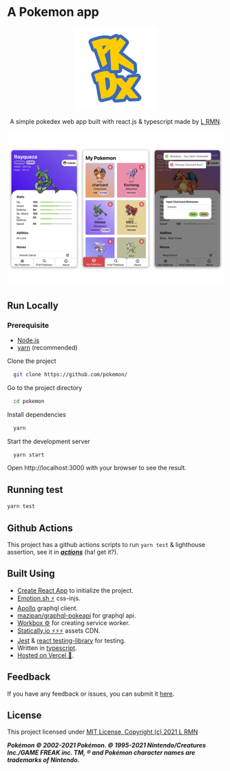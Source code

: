 # A Pokemon app

<p align="center">
  <img src="public/android-chrome-192x192.png" alt='POKEMON'>
</p>

<p align='center'>
A simple pokedex web app built with react.js & typescript made by <a href='https://LRMN.is-a.dev'>L RMN</a>.
</p>

<p align="center">
  <img src="preview.png" alt='PKDX'>
</p>

## Run Locally

### Prerequisite

- [Node.js](https://nodejs.org/)
- [yarn](https://yarnpkg.com/getting-started/install) (recommended)

Clone the project

```bash
  git clone https://github.com/pokemon/
```

Go to the project directory

```bash
  cd pokemon
```

Install dependencies

```bash
  yarn
```

Start the development server

```bash
  yarn start
```

Open http://localhost:3000 with your browser to see the result.

## Running test

```bash
yarn test
```

## Github Actions

This project has a github actions scripts to run `yarn test` & lighthouse assertion, see it in [**_actions_**](https://github.com/pokemon/actions) (ha! get it?).

## Built Using

- [Create React App](https://create-react-app.dev/) to initialize the project.
- [Emotion.sh ⚡](https://emotion.sh/) css-injs.
- [Apollo](https://www.apollographql.com/docs/react/get-started/) graphql client.
- [mazipan/graphql-pokeapi](https://github.com/mazipan/graphql-pokeapi) for graphql api.
- [Workbox ⚙️](https://developers.google.com/web/tools/workbox/modules/workbox-strategies) for creating service worker.
- [Statically.io ⚡⚡⚡](https://statically.io/) assets CDN.
- [Jest](https://jestjs.io/) & [react testing-library](https://testing-library.com/) for testing.
- Written in [typescript](https://typescriptlang.org).
- [Hosted on Vercel 🚀](https://vercel.com/).


## Feedback

If you have any feedback or issues, you can submit it [here](https://github.com/pokemon/issues).

## License

This project licensed under [MIT License, Copyright (c) 2021 L RMN](./LICENSE)

**_Pokémon © 2002-2021 Pokémon. © 1995-2021 Nintendo/Creatures Inc./GAME FREAK inc. TM, ® and Pokémon character names are trademarks of Nintendo._**
